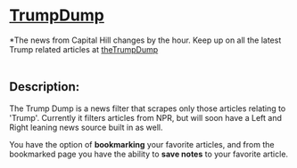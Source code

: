 # [TrumpDump](https://thetrumpdump.herokuapp.com)
*The news from Capital Hill changes by the hour. Keep up on all the latest Trump related articles at [theTrumpDump](https://thetrumpdump.herokuapp.com) 
<br>
<br>
## Description:
The Trump Dump is a news filter that scrapes only those articles relating to 'Trump'.
Currently it filters articles from NPR, but will soon have a Left and Right leaning news source built in as well.

You have the option of **bookmarking** your favorite articles, and from the bookmarked page you have the ability to 
**save notes** to your favorite article.
